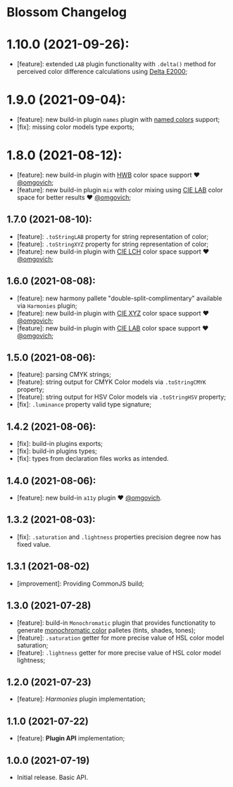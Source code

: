 # Blossom Changelog

# 1.10.0 (2021-09-26):

- [feature]: extended `LAB` plugin functionality with `.delta()` method for perceived color difference calculations using [Delta E2000](https://en.wikipedia.org/wiki/Color_difference#CIEDE2000);

# 1.9.0 (2021-09-04):

- [feature]: new build-in plugin `names` plugin with [named colors](https://css-tricks.com/snippets/css/named-colors-and-hex-equivalents/) support;
- [fix]: missing color models type exports;

# 1.8.0 (2021-08-12):

- [feature]: new build-in plugin with [HWB](https://en.wikipedia.org/wiki/HWB_color_model) color space support ❤️ [@omgovich](https://github.com/omgovich);
- [feature]: new build-in plugin `mix` with color mixing using [CIE LAB](https://en.wikipedia.org/wiki/Lab_color_space) color space for better results ❤️ [@omgovich](https://github.com/omgovich);

## 1.7.0 (2021-08-10):

- [feature]: `.toStringLAB` property for string representation of color;
- [feature]: `.toStringXYZ` property for string representation of color;
- [feature]: new build-in plugin with [CIE LCH](https://lea.verou.me/2020/04/lch-colors-in-css-what-why-and-how/) color space support ❤️ [@omgovich](https://github.com/omgovich);

## 1.6.0 (2021-08-08):

- [feature]: new harmony pallete "double-split-complimentary" available via `Harmonies` plugin;
- [feature]: new build-in plugin with [CIE XYZ](https://www.sttmedia.com/colormodel-xyz) color space support ❤️ [@omgovich](https://github.com/omgovich);
- [feature]: new build-in plugin with [CIE LAB](https://en.wikipedia.org/wiki/Lab_color_space) color space support ❤️ [@omgovich](https://github.com/omgovich);

## 1.5.0 (2021-08-06):

- [feature]: parsing CMYK strings;
- [feature]: string output for CMYK Color models via `.toStringCMYK` property;
- [feature]: string output for HSV Color models via `.toStringHSV` property;
- [fix]: `.luminance` property valid type signature;

## 1.4.2 (2021-08-06):

- [fix]: build-in plugins exports;
- [fix]: build-in plugins types;
- [fix]: types from declaration files works as intended.

## 1.4.0 (2021-08-06):

- [feature]: new build-in `a11y` plugin ❤️ [@omgovich](https://github.com/omgovich).

## 1.3.2 (2021-08-03):

- [fix]: `.saturation` and `.lightness` properties precision degree now has fixed value.

## 1.3.1 (2021-08-02)

- [improvement]: Providing CommonJS build;

## 1.3.0 (2021-07-28)

- [feature]: build-in `Monochromatic` plugin that provides functionatity to generate [monochromatic color](https://en.wikipedia.org/wiki/Monochromatic_color) palletes (tints, shades, tones);
- [feature]: `.saturation` getter for more precise value of HSL color model saturation;
- [feature]: `.lightness` getter for more precise value of HSL color model lightness;

## 1.2.0 (2021-07-23)

- [feature]: *Harmonies* plugin implementation;

## 1.1.0 (2021-07-22)

- [feature]: **Plugin API** implementation;

## 1.0.0 (2021-07-19)

- Initial release. Basic API.
